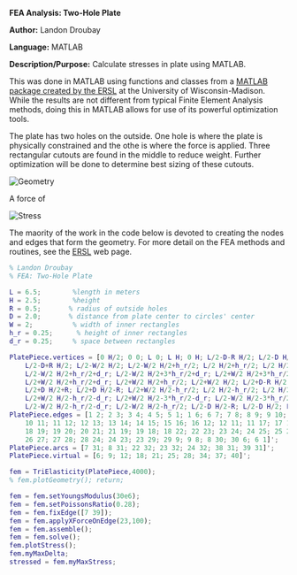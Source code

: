 **FEA Analysis: Two-Hole Plate**

**Author:** Landon Droubay

**Language:** MATLAB


**Description/Purpose:** Calculate stresses in plate using MATLAB.

This was done in MATLAB using functions and classes from a [MATLAB package created by the ERSL](https://ersl.wisc.edu/research.html) at the University of Wisconsin-Madison.
While the results are not different from typical Finite Element Analysis methods, doing this in MATLAB allows for use of its powerful optimization tools.

The plate has two holes on the outside. One hole is where the plate is physically constrained and the othe is where the force is applied.
Three rectangular cutouts are found in the middle to reduce weight. Further optimization will be done to determine best sizing of these cutouts.

![Geometry](/MATLAB/FEA/PlatePieceFEAGeom.png)

A force of 



![Stress](/MATLAB/FEA/PlatePieceFEAStress.png)

The maority of the work in the code below is devoted to creating the nodes and edges that form the geometry. For more detail on the FEA
methods and routines, see the [ERSL](https://ersl.wisc.edu/research.html) web page.


```MATLAB
% Landon Droubay
% FEA: Two-Hole Plate

L = 6.5;        %length in meters
H = 2.5;        %height
R = 0.5;       % radius of outside holes
D = 2.0;       % distance from plate center to circles' center
W = 2;          % width of inner rectangles
h_r = 0.25;      % height of inner rectangles
d_r = 0.25;     % space between rectangles

PlatePiece.vertices = [0 H/2; 0 0; L 0; L H; 0 H; L/2-D-R H/2; L/2-D H/2+R; ...
    L/2-D+R H/2; L/2-W/2 H/2; L/2-W/2 H/2+h_r/2; L/2 H/2+h_r/2; L/2 H/2+h_r/2+d_r; ...
    L/2-W/2 H/2+h_r/2+d_r; L/2-W/2 H/2+3*h_r/2+d_r; L/2+W/2 H/2+3*h_r/2+d_r; ...
    L/2+W/2 H/2+h_r/2+d_r; L/2+W/2 H/2+h_r/2; L/2+W/2 H/2; L/2+D-R H/2; ...
    L/2+D H/2+R; L/2+D H/2-R; L/2+W/2 H/2-h_r/2; L/2 H/2-h_r/2; L/2 H/2-h_r/2-d_r; ...
    L/2+W/2 H/2-h_r/2-d_r; L/2+W/2 H/2-3*h_r/2-d_r; L/2-W/2 H/2-3*h_r/2-d_r; ...
    L/2-W/2 H/2-h_r/2-d_r; L/2-W/2 H/2-h_r/2; L/2-D H/2-R; L/2-D H/2; L/2+D H/2]';
PlatePiece.edges = [1 2; 2 3; 3 4; 4 5; 5 1; 1 6; 6 7; 7 8; 8 9; 9 10; ...
    10 11; 11 12; 12 13; 13 14; 14 15; 15 16; 16 12; 12 11; 11 17; 17 18; ...
    18 19; 19 20; 20 21; 21 19; 19 18; 18 22; 22 23; 23 24; 24 25; 25 26; ...
    26 27; 27 28; 28 24; 24 23; 23 29; 29 9; 9 8; 8 30; 30 6; 6 1]';
PlatePiece.arcs = [7 31; 8 31; 22 32; 23 32; 24 32; 38 31; 39 31]';
PlatePiece.virtual = [6; 9; 12; 18; 21; 25; 28; 34; 37; 40]';

fem = TriElasticity(PlatePiece,4000);
% fem.plotGeometry(); return;

fem = fem.setYoungsModulus(30e6);
fem = fem.setPoissonsRatio(0.28);
fem = fem.fixEdge([7 39]);
fem = fem.applyXForceOnEdge(23,100); 
fem = fem.assemble();
fem = fem.solve();
fem.plotStress();
fem.myMaxDelta;
stressed = fem.myMaxStress;
```
